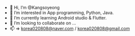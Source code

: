 - 👋 Hi, I’m @Kangsoyeong
- 👀 I’m interested in App programming, Python, Java.
- 🌱 I’m currently learning Android studio & Flutter.
- 💞️ I’m looking to collaborate on ...
- 📫 => korea020808@naver.com / korea020808@gmail.com

<!---
Kangsoyeong/Kangsoyeong is a ✨ special ✨ repository because its `README.md` (this file) appears on your GitHub profile.
You can click the Preview link to take a look at your changes.
--->
